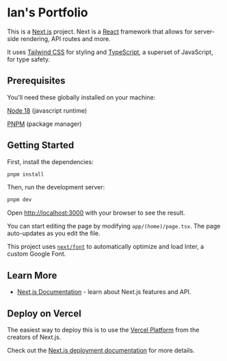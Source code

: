 # Ian's Portfolio

This is a [Next.js](https://nextjs.org/) project. Next is a [React](https://react.dev/) framework that allows for server-side rendering, API routes and more.

It uses [Tailwind CSS](https://tailwindcss.com/) for styling and [TypeScript](https://www.typescriptlang.org/), a superset of JavaScript, for type safety.

## Prerequisites

You'll need these globally installed on your machine:

[Node 18](https://nodejs.org/en/download/) (javascript runtime)

[PNPM](https://pnpm.io/installation) (package manager)

## Getting Started

First, install the dependencies:

```bash
pnpm install
```

Then, run the development server:

```bash
pnpm dev
```

Open [http://localhost:3000](http://localhost:3000) with your browser to see the result.

You can start editing the page by modifying `app/(home)/page.tsx`. The page auto-updates as you edit the file.

This project uses [`next/font`](https://nextjs.org/docs/basic-features/font-optimization) to automatically optimize and load Inter, a custom Google Font.

## Learn More

- [Next.js Documentation](https://nextjs.org/docs) - learn about Next.js features and API.

## Deploy on Vercel

The easiest way to deploy this is to use the [Vercel Platform](https://vercel.com/new?utm_medium=default-template&filter=next.js) from the creators of Next.js.

Check out the [Next.js deployment documentation](https://nextjs.org/docs/deployment) for more details.
